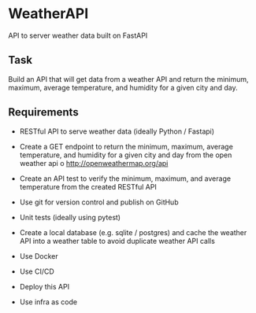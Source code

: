 # WeatherAPI
API to server weather data built on FastAPI


## Task

Build an API that will get data from a weather API and return the minimum, maximum, average
temperature, and humidity for a given city and day.


## Requirements

- RESTful API to serve weather data (ideally Python / Fastapi)

- Create a GET endpoint to return the minimum, maximum, average temperature, and humidity
for a given city and day from the open weather api
o http://openweathermap.org/api

- Create an API test to verify the minimum, maximum, and average temperature from the
created RESTful API

- Use git for version control and publish on GitHub

- Unit tests (ideally using pytest)

- Create a local database (e.g. sqlite / postgres) and cache the weather API into a weather
table to avoid duplicate weather API calls

- Use Docker

- Use CI/CD

- Deploy this API

- Use infra as code
